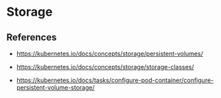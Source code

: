 # Storage


## References

- https://kubernetes.io/docs/concepts/storage/persistent-volumes/

- https://kubernetes.io/docs/concepts/storage/storage-classes/

- https://kubernetes.io/docs/tasks/configure-pod-container/configure-persistent-volume-storage/